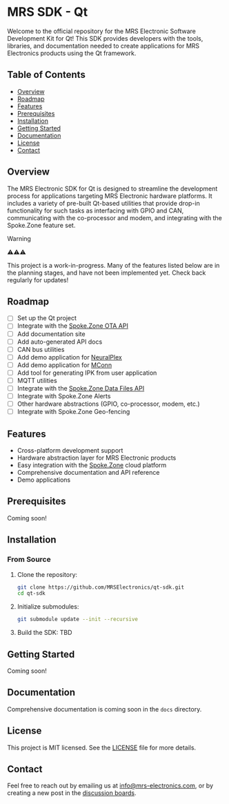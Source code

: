 # MRS SDK - Qt

Welcome to the official repository for the MRS Electronic Software Development Kit for Qt! This SDK provides developers with the tools, libraries, and documentation needed to create applications for MRS Electronics products using the Qt framework.

## Table of Contents

- [Overview](#overview)
- [Roadmap](#roadmap)
- [Features](#features)
- [Prerequisites](#prerequisites)
- [Installation](#installation)
- [Getting Started](#getting-started)
- [Documentation](#documentation)
- [License](#license)
- [Contact](#contact)

## Overview

The MRS Electronic SDK for Qt is designed to streamline the development process for applications targeting MRS Electronic hardware platforms. It includes a variety of pre-built Qt-based utilities that provide drop-in functionality for such tasks as interfacing with GPIO and CAN, communicating with the co-processor and modem, and integrating with the Spoke.Zone feature set.

> [!WARNING]
> ⚠️⚠️⚠️
> 
> This project is a work-in-progress. Many of the features listed below are in the planning stages, and have not been implemented yet.
> Check back regularly for updates!

## Roadmap

- [ ] Set up the Qt project
- [ ] Integrate with the [Spoke.Zone OTA API](https://docs.spoke.zone/developers/device-integration/ota-file-downloads/)
- [ ] Add documentation site
- [ ] Add auto-generated API docs
- [ ] CAN bus utilities
- [ ] Add demo application for [NeuralPlex](https://neuralplex.dev)
- [ ] Add demo application for [MConn](https://mconn.dev)
- [ ] Add tool for generating IPK from user application
- [ ] MQTT utilities
- [ ] Integrate with the [Spoke.Zone Data Files API](https://docs.spoke.zone/developers/device-integration/data-file-uploads/)
- [ ] Integrate with Spoke.Zone Alerts
- [ ] Other hardware abstractions (GPIO, co-processor, modem, etc.)
- [ ] Integrate with Spoke.Zone Geo-fencing

## Features

- Cross-platform development support
- Hardware abstraction layer for MRS Electronic products
- Easy integration with the [Spoke.Zone](https://spoke.zone) cloud platform
- Comprehensive documentation and API reference
- Demo applications

<!-- TODO(#7): add demo applications in demos directory -->

## Prerequisites

Coming soon!

<!-- TODO(#5): add prequisites -->


## Installation

### From Source

1. Clone the repository:
   ```bash
   git clone https://github.com/MRSElectronics/qt-sdk.git
   cd qt-sdk
   ```

2. Initialize submodules:
   ```bash
   git submodule update --init --recursive
   ```

3. Build the SDK:
   TBD

<!-- TODO(#5): Add build instructions once we have them -->


## Getting Started

Coming soon!
<!-- TODO(#4): add getting started info, with basic example code blocks -->

## Documentation

Comprehensive documentation is coming soon in the `docs` directory.

<!-- TODO(#3): add docs as astro site in the docs directory and host them on GitHub pages -->


## License

This project is MIT licensed. See the [LICENSE](./LICENSE) file for more details.

## Contact

Feel free to reach out by emailing us at info@mrs-electronics.com, or by creating a new post in the [discussion boards](https://github.com/mrs-electronics-inc/mrs-sdk-qt/discussions).

